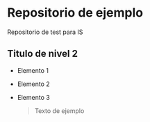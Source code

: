 # Repositorio de ejemplo
Repositorio de test para IS


## Titulo de nivel 2
 - Elemento 1
 - Elemento 2
 - Elemento 3

   > Texto de ejemplo

